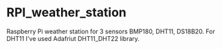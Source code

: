 # RPI_weather_station
Raspberry Pi weather station for 3 sensors BMP180, DHT11, DS18B20.
For DHT11 I've used Adafriut DHT11_DHT22 library.
